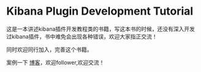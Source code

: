 # Kibana Plugin Development Tutorial

这是一本讲述kibana插件开发教程类的书籍，写这本书的时候，还没有深入开发过kibana插件，书中难免会出现各种错误，欢迎大家指正交流！

同时欢迎同行加入，完善这个书籍。





案例一下 [博客](http://trumandu.github.io/)，欢迎follower,欢迎交流！

